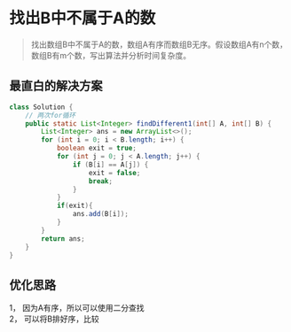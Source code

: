 # 找出B中不属于A的数
> 找出数组B中不属于A的数，数组A有序而数组B无序。假设数组A有n个数，数组B有m个数，写出算法并分析时间复杂度。
## 最直白的解决方案
```java
class Solution {
    // 两次for循环
    public static List<Integer> findDifferent1(int[] A, int[] B) {
        List<Integer> ans = new ArrayList<>();
        for (int i = 0; i < B.length; i++) {
            boolean exit = true;
            for (int j = 0; j < A.length; j++) {
                if (B[i] == A[j]) {
                    exit = false;
                    break;
                }
            }
            if(exit){
                ans.add(B[i]);
            }
        }
        return ans;
    }
}
```
## 优化思路
1， 因为A有序，所以可以使用二分查找  
2， 可以将B排好序，比较